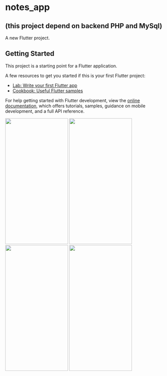# notes_app 
## (this project depend on backend PHP and MySql)


A new Flutter project.

## Getting Started

This project is a starting point for a Flutter application.

A few resources to get you started if this is your first Flutter project:

- [Lab: Write your first Flutter app](https://docs.flutter.dev/get-started/codelab)
- [Cookbook: Useful Flutter samples](https://docs.flutter.dev/cookbook)

For help getting started with Flutter development, view the
[online documentation](https://docs.flutter.dev/), which offers tutorials,
samples, guidance on mobile development, and a full API reference. 

<picture>  
<img src="https://github.com/FaresSallam75/notes_app/assets/115936044/130d0035-94e7-46ec-97e2-550205a57174" width="200px" height="400px" /> 
</picture>
<picture>  
<img src="https://github.com/FaresSallam75/notes_app/assets/115936044/8dc4e206-1362-4e6f-979b-cce5665fcf75" width="200px" height="400px" /> 
</picture>
<picture>  
<img src="https://github.com/FaresSallam75/notes_app/assets/115936044/af70a7dd-08ca-4f5f-8826-2fa6ad041d4a" width="200px" height="400px" /> 
</picture>
<picture>  
<img src="https://github.com/FaresSallam75/notes_app/assets/115936044/9f5be729-9850-4be4-83b9-ed07bcf24f1a" width="200px" height="400px" /> 
</picture>

